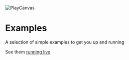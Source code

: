 ![PlayCanvas](http://static.playcanvas.com/images/logo/Playcanvas_LOGOSET_SMALL-06.png)

# Examples

A selection of simple examples to get you up and running

See them <a href="http://playcanvas.github.io/">running live</a>
